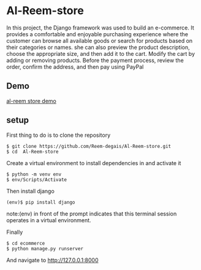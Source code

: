 # Al-Reem-store

In this project, the Django framework was used to build an e-commerce. It provides a comfortable and enjoyable purchasing experience where the customer can browse all available goods or search for products based on their categories or names. she can also preview the product description, choose the appropriate size, and then add it to the cart. Modify the cart by adding or removing products.
Before the payment process,  review the order, confirm the address, and then pay using PayPal

## Demo
[al-reem store demo]((https://youtu.be/DDZOK3rm1LI?si=1Ju1QXaclR_qfkUK))

## setup
First thing to do is to clone the repository
```
$ git clone https://github.com/Reem-degais/Al-Reem-store.git
$ cd  Al-Reem-store
```
Create a virtual environment to install dependencies in and activate it
```
$ python -m venv env
$ env/Scripts/Activate
```
Then install django
```
(env)$ pip install django
```
note:(env) in front of the prompt indicates that this terminal session operates in a virtual environment.

Finally
```
$ cd ecommerce
$ python manage.py runserver
```

And navigate to http://127.0.0.1:8000



